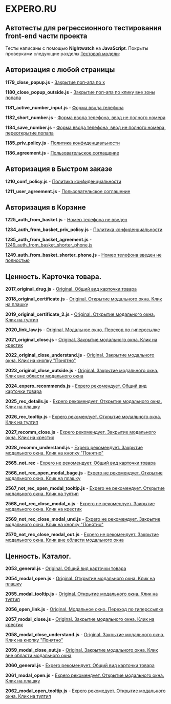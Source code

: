 #  EXPERO.RU

## Автотесты для регрессионного тестирования front-end части проекта

Тесты написаны с помощью **Nightwatch** на **JavaScript**. Покрыты проверками следующие разделы [Тестовой модели](https://expero.testit.software//projects/1152/tests?isolatedSection=3aac9e51-e7f5-4bc0-b77d-b90d5f855642):

## Авторизация с любой страницы

**1179_close_popup.js** - [Закрытие поп-апа по х](https://expero.testit.software/projects/1152/tests/1179?isolatedSection=20820c8f-f5d9-40c6-b21a-8d3e071a7f98)

**1180_close_popup_outside.js** - [Закрытие поп-апа по клику вне зоны попапа](https://expero.testit.software/projects/1152/tests/1180?isolatedSection=20820c8f-f5d9-40c6-b21a-8d3e071a7f98)

**1181_active_number_input.js** - [Форма ввода телефона](https://expero.testit.software/projects/1152/tests/1181?isolatedSection=20820c8f-f5d9-40c6-b21a-8d3e071a7f98)

**1182_short_number.js** - [Форма ввода телефона, ввод не полного номера](https://expero.testit.software/projects/1152/tests/1182?isolatedSection=20820c8f-f5d9-40c6-b21a-8d3e071a7f98)

**1184_save_number.js** - [Форма ввода телефона, ввод не полного номера, переоткрытие попапа](https://expero.testit.software/projects/1152/tests/1184?isolatedSection=20820c8f-f5d9-40c6-b21a-8d3e071a7f98)

**1185_priv_policy.js** - [Политика конфиденциальности](https://expero.testit.software/projects/1152/tests/1185?isolatedSection=20820c8f-f5d9-40c6-b21a-8d3e071a7f98)

**1186_agreement.js** - [Пользовательское соглащение](https://expero.testit.software/projects/1152/tests/1186?isolatedSection=20820c8f-f5d9-40c6-b21a-8d3e071a7f98)

## Авторизация в Быстром заказе

**1210_conf_policy.js** - [Политика конфиденциальности](https://expero.testit.software/projects/1152/tests/1210?isolatedSection=e552b5ab-3bfa-4c46-b594-ee8fa04b6db3)

**1211_user_agreement.js** - [Пользовательское соглашение](https://expero.testit.software/projects/1152/tests/1211?isolatedSection=e552b5ab-3bfa-4c46-b594-ee8fa04b6db3)

## Авторизация в Корзине

**1225_auth_from_basket.js** - [Номер телефона не введен](https://expero.testit.software/projects/1152/tests/1225?isolatedSection=a0776b0b-e36f-4db7-bd08-f17adeb37944)

**1234_auth_from_basket_priv_policy.js** - [Политика конфиденциальности](https://expero.testit.software/projects/1152/tests/1234?isolatedSection=a0776b0b-e36f-4db7-bd08-f17adeb37944)

**1235_auth_from_basket_agreement.js** - [1249_auth_from_basket_shorter_phone.js](https://expero.testit.software/projects/1152/tests/1235?isolatedSection=a0776b0b-e36f-4db7-bd08-f17adeb37944)

**1249_auth_from_basket_shorter_phone.js** - [Номер телефона  введен не полностью](https://expero.testit.software/projects/1152/tests/1249?isolatedSection=a0776b0b-e36f-4db7-bd08-f17adeb37944)

## Ценность. Карточка товара.

**2017_original_drug.js** - [Original. Общий вид карточки товара](https://expero.testit.software/projects/1152/tests/2017?isolatedSection=6c898f74-64c1-43fb-92bf-1eccf8a6e712)

**2018_original_certificate.js** - [Original. Открытие модального окна. Клик на плашку](https://expero.testit.software/projects/1152/tests/2018?isolatedSection=6c898f74-64c1-43fb-92bf-1eccf8a6e712)

**2019_original_certificate_2.js** - [Original. Открытие модального окна.  Клик на тултип](https://expero.testit.software/projects/1152/tests/2019?isolatedSection=6c898f74-64c1-43fb-92bf-1eccf8a6e712)

**2020_link_law.js** - [Original. Модальное окно. Переход по гиперссылке](https://expero.testit.software/projects/1152/tests/2020?isolatedSection=6c898f74-64c1-43fb-92bf-1eccf8a6e712)

**2021_original_close.js** - [Original. Закрытие модального окна. Клик на крестик](https://expero.testit.software/projects/1152/tests/2021?isolatedSection=6c898f74-64c1-43fb-92bf-1eccf8a6e712)

**2022_original_close_understand.js** - [Original. Закрытие модального окна. Клик на кнопку "Понятно"](https://expero.testit.software/projects/1152/tests/2022?isolatedSection=6c898f74-64c1-43fb-92bf-1eccf8a6e712)

**2023_original_close_outside.js** - [Original. Закрытие модального окна. Клик вне области модального окна](https://expero.testit.software/projects/1152/tests/2023?isolatedSection=6c898f74-64c1-43fb-92bf-1eccf8a6e712)

**2024_expero_recommends.js** - [Expero рекомендует. Общий вид карточки товара](https://expero.testit.software/projects/1152/tests/2024?isolatedSection=6c898f74-64c1-43fb-92bf-1eccf8a6e712)

**2025_rec_details.js** - [Expero рекомендует. Открытие модального окна. Клик на плашку](https://expero.testit.software/projects/1152/tests/2025?isolatedSection=6c898f74-64c1-43fb-92bf-1eccf8a6e712)

**2026_rec_tooltip.js** - [Expero рекомендует. Открытие модального окна. Клик на тултип](https://expero.testit.software/projects/1152/tests/2026?isolatedSection=6c898f74-64c1-43fb-92bf-1eccf8a6e712)

**2027_recomm_close.js** - [Expero рекомендует. Закрытие модального окна. Клик на крестик](https://expero.testit.software/projects/1152/tests/2027?isolatedSection=6c898f74-64c1-43fb-92bf-1eccf8a6e712)

**2028_recomm_understand.js** - [Expero рекомендует. Закрытие модального окна. Клик на кнопку "Понятно"](https://expero.testit.software/projects/1152/tests/2028?isolatedSection=6c898f74-64c1-43fb-92bf-1eccf8a6e712)

**2565_not_rec** - [Expero не рекомендует. Общий вид карточки товара](https://expero.testit.software/projects/1152/tests/2565?isolatedSection=6c898f74-64c1-43fb-92bf-1eccf8a6e712)

**2566_not_rec_open_modal_bage.js** - [Expero не рекомендует. Открытие модального окна. Клик на плашку](https://expero.testit.software/projects/1152/tests/2566?isolatedSection=6c898f74-64c1-43fb-92bf-1eccf8a6e712)

**2567_not_rec_open_modal_tooltip.js** - [Expero не рекомендует. Открытие модального окна. Клик на тултип](https://expero.testit.software/projects/1152/tests/2567?isolatedSection=6c898f74-64c1-43fb-92bf-1eccf8a6e712)

**2568_not_rec_close_modal_x.js** - [Expero не рекомендует. Закрытие модального окна. Клик на крестик](https://expero.testit.software/projects/1152/tests/2568?isolatedSection=6c898f74-64c1-43fb-92bf-1eccf8a6e712)

**2569_not_rec_close_modal_und.js** - [Expero не рекомендует. Закрытие модального окна. Клик на кнопку "Понятно"](https://expero.testit.software/projects/1152/tests/2569?isolatedSection=6c898f74-64c1-43fb-92bf-1eccf8a6e712)

**2570_not_rec_close_modal_out.js** - [Expero не рекомендует. Закрытие модального окна. Клик вне области модального окна](https://expero.testit.software/projects/1152/tests/2570?isolatedSection=6c898f74-64c1-43fb-92bf-1eccf8a6e712)

## Ценность. Каталог.

**2053_general.js** - [Original. Общий вид карточки товара](https://expero.testit.software/projects/1152/tests/2053?isolatedSection=8852e0ef-a9a3-4575-bbc8-8392beeeb6bc)

**2054_modal_open.js** - [Original. Открытие модального окна. Клик на плашку](https://expero.testit.software/projects/1152/tests/2054?isolatedSection=8852e0ef-a9a3-4575-bbc8-8392beeeb6bc)

**2055_modal_tooltip.js** - [Original. Открытие модального окна.  Клик на тултип](https://expero.testit.software/projects/1152/tests/2055?isolatedSection=8852e0ef-a9a3-4575-bbc8-8392beeeb6bc)

**2056_open_link.js** - [Original. Модальное окно. Переход по гиперссылке](https://expero.testit.software/projects/1152/tests/2056?isolatedSection=8852e0ef-a9a3-4575-bbc8-8392beeeb6bc)

**2057_modal_close.js** - [Original. Закрытие модального окна. Клик на крестик](https://expero.testit.software/projects/1152/tests/2057?isolatedSection=8852e0ef-a9a3-4575-bbc8-8392beeeb6bc)

**2058_modal_close_understand.js** - [Original. Закрытие модального окна. Клик на кнопку "Понятно"](https://expero.testit.software/projects/1152/tests/2058?isolatedSection=8852e0ef-a9a3-4575-bbc8-8392beeeb6bc)

**2059_modal_close_out.js** - [Original. Закрытие модального окна. Клик вне области модального окна](https://expero.testit.software/projects/1152/tests/2059?isolatedSection=8852e0ef-a9a3-4575-bbc8-8392beeeb6bc)

**2060_general.js** - [Expero рекомендует. Общий вид карточки товара](https://expero.testit.software/projects/1152/tests/2060?isolatedSection=8852e0ef-a9a3-4575-bbc8-8392beeeb6bc)

**2061_modal_open.js** - [Expero рекомендует. Открытие модального окна. Клик на плашку](https://expero.testit.software/projects/1152/tests/2061?isolatedSection=8852e0ef-a9a3-4575-bbc8-8392beeeb6bc)

**2062_modal_open_tooltip.js** - [Expero рекомедует. Открытие модального окна. Клик на тултип](https://expero.testit.software/projects/1152/tests/2062?isolatedSection=8852e0ef-a9a3-4575-bbc8-8392beeeb6bc)

